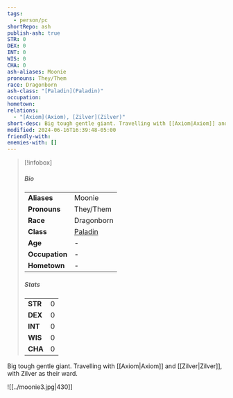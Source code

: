 ```yaml
---
tags:
  - person/pc
shortRepo: ash
publish-ash: true
STR: 0
DEX: 0
INT: 0
WIS: 0
CHA: 0
ash-aliases: Moonie
pronouns: They/Them
race: Dragonborn
ash-class: "[Paladin](Paladin)"
occupation: 
hometown: 
relations:
  - "[Axiom](Axiom), [Zilver](Zilver)"
short-desc: Big tough gentle giant. Travelling with [[Axiom|Axiom]] and [[Zilver|Zilver]], with Zilver as their ward.
modified: 2024-06-16T16:39:48-05:00
friendly-with: 
enemies-with: []
---
```


> [!infobox]
> ##### Bio
> |                |                  |
> | -------------- | ---------------- |
> |**Aliases**     | Moonie                |
> |**Pronouns**    | They/Them           |
> |**Race**        | Dragonborn            |
> |**Class**         | [Paladin](Paladin)            |
> |**Age**         | \-            |
> |**Occupation**  | \-        |
> |**Hometown**|\-|
> 
> ##### Stats
> |      |      |
> | ---- | ---- |
> | **STR**  | 0     |
> | **DEX**  | 0     |
> | **INT**  | 0     |
> | **WIS**  | 0     |
> | **CHA**  | 0     |
>
>
>
>
>
>

Big tough gentle giant. Travelling with [[Axiom|Axiom]] and [[Zilver|Zilver]], with Zilver as their ward.

![[../moonie3.jpg|430]]